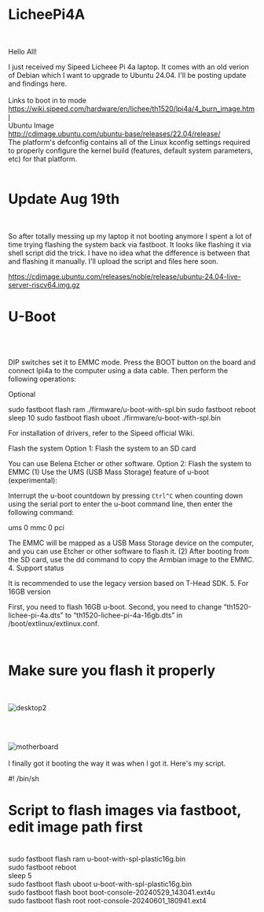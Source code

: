 # LicheePi4A
<br>


Hello All!

I just received my Sipeed Licheee Pi 4a laptop. It comes with an old verion of Debian which I want to upgrade to 
Ubuntu 24.04. I'll be posting update and findings here.
<br>
<br>
Links to boot in to mode<br>
https://wiki.sipeed.com/hardware/en/lichee/th1520/lpi4a/4_burn_image.html
<br>
Ubuntu Image
<br>
http://cdimage.ubuntu.com/ubuntu-base/releases/22.04/release/
<br>
The platform's defconfig contains all of the Linux kconfig settings required to properly configure the kernel build (features, default system parameters, etc) for that platform.
<br>
<br>
# Update Aug 19th

<br>

So after totally messing up my laptop it not booting anymore I spent a lot of time trying flashing the system back via fastboot. It looks like flashing it via shell script did the trick. I have no idea what the difference is between that and flashing it manually. I'll upload the script and files here soon.
<br>

https://cdimage.ubuntu.com/releases/noble/release/ubuntu-24.04-live-server-riscv64.img.gz

# U-Boot
<br>
<br>

DIP switches set it to EMMC mode. Press the BOOT button on the board and connect lpi4a to the computer using a data cable. Then perform the following operations:

Optional

sudo fastboot flash ram ./firmware/u-boot-with-spl.bin
sudo fastboot reboot
sleep 10
sudo fastboot flash uboot ./firmware/u-boot-with-spl.bin 


For installation of drivers, refer to the Sipeed official Wiki.

Flash the system
Option 1: Flash the system to an SD card

You can use Belena Etcher or other software.
Option 2: Flash the system to EMMC
(1) Use the UMS (USB Mass Storage) feature of u-boot (experimental):

Interrupt the u-boot countdown by pressing `Ctrl^C` when counting down using the serial port to enter the u-boot command line, then enter the following command:

ums 0 mmc 0 pci 

The EMMC will be mapped as a USB Mass Storage device on the computer, and you can use Etcher or other software to flash it.
(2) After booting from the SD card, use the dd command to copy the Armbian image to the EMMC.
4. Support status

It is recommended to use the legacy version based on T-Head SDK.
5. For 16GB version

First, you need to flash 16GB u-boot.
Second, you need to change “th1520-lichee-pi-4a.dts” to “th1520-lichee-pi-4a-16gb.dts” in /boot/extlinux/extlinux.conf.

<br>

# Make sure you flash it properly
<br>


![desktop2](https://github.com/user-attachments/assets/ee8af285-b21d-43fd-8118-ef6123fbcb82)

<br>
<br>

![motherboard](https://github.com/user-attachments/assets/784c73ae-b4b3-4529-b4cf-e71c9f4525b4)
<br>
<br>
I finally got it booting the way it was when I got it. Here's my script.  <br>

#! /bin/sh
# Script to flash images via fastboot, edit image path first
#


sudo fastboot flash ram u-boot-with-spl-plastic16g.bin<br>
sudo fastboot reboot<br>
sleep 5<br>
sudo fastboot flash uboot u-boot-with-spl-plastic16g.bin<br>
sudo fastboot flash boot  boot-console-20240529_143041.ext4u<br>
sudo fastboot flash root root-console-20240601_180941.ext4<br>




